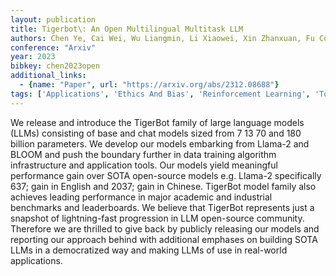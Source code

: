 ```yaml
---
layout: publication
title: Tigerbot\: An Open Multilingual Multitask LLM
authors: Chen Ye, Cai Wei, Wu Liangmin, Li Xiaowei, Xin Zhanxuan, Fu Cong
conference: "Arxiv"
year: 2023
bibkey: chen2023open
additional_links:
  - {name: "Paper", url: "https://arxiv.org/abs/2312.08688"}
tags: ['Applications', 'Ethics And Bias', 'Reinforcement Learning', 'Tools', 'Training Techniques']
---
```

We release and introduce the TigerBot family of large language models (LLMs) consisting of base and chat models sized from 7 13 70 and 180 billion parameters. We develop our models embarking from Llama-2 and BLOOM and push the boundary further in data training algorithm infrastructure and application tools. Our models yield meaningful performance gain over SOTA open-source models e.g. Llama-2 specifically 637; gain in English and 2037; gain in Chinese. TigerBot model family also achieves leading performance in major academic and industrial benchmarks and leaderboards. We believe that TigerBot represents just a snapshot of lightning-fast progression in LLM open-source community. Therefore we are thrilled to give back by publicly releasing our models and reporting our approach behind with additional emphases on building SOTA LLMs in a democratized way and making LLMs of use in real-world applications.
